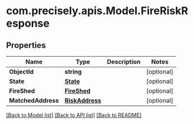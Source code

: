 
# com.precisely.apis.Model.FireRiskResponse

## Properties

Name | Type | Description | Notes
------------ | ------------- | ------------- | -------------
**ObjectId** | **string** |  | [optional] 
**State** | [**State**](State.md) |  | [optional] 
**FireShed** | [**FireShed**](FireShed.md) |  | [optional] 
**MatchedAddress** | [**RiskAddress**](RiskAddress.md) |  | [optional] 

[[Back to Model list]](../README.md#documentation-for-models)
[[Back to API list]](../README.md#documentation-for-api-endpoints)
[[Back to README]](../README.md)

